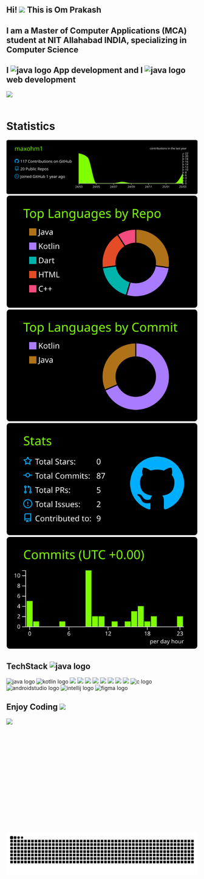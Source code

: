 <h2 align="left"> Hi! 
 <img src="https://github-production-user-asset-6210df.s3.amazonaws.com/74038190/241763891-7bb1e704-6026-48f9-8435-2f4d40101348.gif?X-Amz-Algorithm=AWS4-HMAC-SHA256&X-Amz-Credential=AKIAVCODYLSA53PQK4ZA%2F20250310%2Fus-east-1%2Fs3%2Faws4_request&X-Amz-Date=20250310T000010Z&X-Amz-Expires=300&X-Amz-Signature=9fbb6f8cc3298fdec2c4e46c8313d247cb2318de53c7bb3245b1a8d7f959a704&X-Amz-SignedHeaders=host" height="30" />
  This is Om Prakash</h2>

<h2 align="left">I am a Master of Computer Applications (MCA) student at NIT Allahabad INDIA, specializing in Computer Science</h2>
<h2 align="left">I
 <img src="https://images.emojiterra.com/google/noto-emoji/animated-emoji/2764.gif" height="30" alt="java logo"  />
 App development and I 
 <img src="https://raw.githubusercontent.com/Tarikul-Islam-Anik/Animated-Fluent-Emojis/master/Emojis/Smilies/Broken%20Heart.png" height="30" alt="java logo"  />
 web development </h2>

<img align="center" height="250" src="https://user-images.githubusercontent.com/74038190/215768208-3bf3dda8-eeea-40ee-a58b-f5ac529685bf.gif" style="margin-bottom: 20px;">

<h1 align="left">Statistics</h1>



[![](https://raw.githubusercontent.com/maxohm1/maxohm1/master/profile-summary-card-output/chartreuse_dark/0-profile-details.svg)](https://github.com/vn7n24fzkq/github-profile-summary-cards)
[![](https://raw.githubusercontent.com/maxohm1/maxohm1/master/profile-summary-card-output/chartreuse_dark/1-repos-per-language.svg)](https://github.com/vn7n24fzkq/github-profile-summary-cards) [![](https://raw.githubusercontent.com/maxohm1/maxohm1/master/profile-summary-card-output/chartreuse_dark/2-most-commit-language.svg)](https://github.com/vn7n24fzkq/github-profile-summary-cards)
[![](https://raw.githubusercontent.com/maxohm1/maxohm1/master/profile-summary-card-output/chartreuse_dark/3-stats.svg)](https://github.com/vn7n24fzkq/github-profile-summary-cards) [![](https://raw.githubusercontent.com/maxohm1/maxohm1/master/profile-summary-card-output/chartreuse_dark/4-productive-time.svg)](https://github.com/vn7n24fzkq/github-profile-summary-cards)




<h2 align="left">TechStack
  <img src="https://user-images.githubusercontent.com/74038190/216122041-518ac897-8d92-4c6b-9b3f-ca01dcaf38ee.png" height="40" alt="java logo"  />

</h2>
<div align="left">
  <img src="https://cdn.jsdelivr.net/gh/devicons/devicon/icons/java/java-original.svg" height="90" alt="java logo"  />
  <img src="https://cdn.jsdelivr.net/gh/devicons/devicon/icons/kotlin/kotlin-original.svg" height="90" alt="kotlin logo"  />
  <img src="https://user-images.githubusercontent.com/74038190/212257468-1e9a91f1-b626-4baa-b15d-5c385dfa7ed2.gif" width="90">
<img src="https://user-images.githubusercontent.com/74038190/212257465-7ce8d493-cac5-494e-982a-5a9deb852c4b.gif" width="90">
<img src="https://user-images.githubusercontent.com/74038190/212281763-e6ecd7ef-c4aa-45b6-a97c-f33f6bb592bd.gif" width="90">
<img src="https://user-images.githubusercontent.com/74038190/212281775-b468df30-4edc-4bf8-a4ee-f52e1aaddc86.gif" width="90">
<img src="https://github.com/Anmol-Baranwal/Cool-GIFs-For-GitHub/assets/74038190/3fb2cdf6-8920-462e-87a4-95af376418aa" width="90">
<img src="https://github.com/Anmol-Baranwal/Cool-GIFs-For-GitHub/assets/74038190/de038172-e903-4951-926c-755878deb0b4" width="90">

<img src="https://github.com/Anmol-Baranwal/Cool-GIFs-For-GitHub/assets/74038190/3c16d4f2-b757-4c70-8f42-43d5dddd2c36" width="90">
 
 <img src="https://user-images.githubusercontent.com/74038190/212257472-08e52665-c503-4bd9-aa20-f5a4dae769b5.gif" width="90">
  
  <img src="https://cdn.jsdelivr.net/gh/devicons/devicon/icons/c/c-original.svg" height="90" alt="c logo"  />

  <img src="https://cdn.jsdelivr.net/gh/devicons/devicon/icons/androidstudio/androidstudio-original.svg" height="90" alt="androidstudio logo"  />
  
  <img src="https://cdn.jsdelivr.net/gh/devicons/devicon/icons/intellij/intellij-original.svg" height="90" alt="intellij logo"  />

  <img src="https://cdn.jsdelivr.net/gh/devicons/devicon/icons/figma/figma-original.svg" height="90" alt="figma logo"  />

  <img width="12" />

</div>











<h2 align="left">Enjoy Coding
 <img src="https://user-images.githubusercontent.com/74038190/216120986-f2752ca9-fe82-4aa3-befe-0a58db010d85.png" height="40" />

</h2>
<img align="left" height="300" src="https://user-images.githubusercontent.com/74038190/225813708-98b745f2-7d22-48cf-9150-083f1b00d6c9.gif"  />





<img src="https://raw.githubusercontent.com/maxohm1/maxohm1/output/snake.svg" alt="Snake animation" />


